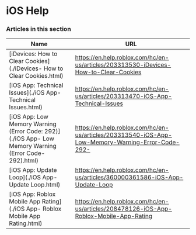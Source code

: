 # iOS Help  
### Articles in this section
Name|URL
-|-
[iDevices: How to Clear Cookies](./iDevices- How to Clear Cookies.html) |https://en.help.roblox.com/hc/en-us/articles/203313530-iDevices-How-to-Clear-Cookies
[iOS App: Technical Issues](./iOS App- Technical Issues.html) |https://en.help.roblox.com/hc/en-us/articles/203313470-iOS-App-Technical-Issues
[iOS App: Low Memory Warning (Error Code: 292)](./iOS App- Low Memory Warning (Error Code- 292).html) |https://en.help.roblox.com/hc/en-us/articles/203313540-iOS-App-Low-Memory-Warning-Error-Code-292-
[iOS App: Update Loop](./iOS App- Update Loop.html) |https://en.help.roblox.com/hc/en-us/articles/360000361586-iOS-App-Update-Loop
[iOS App: Roblox Mobile App Rating](./iOS App- Roblox Mobile App Rating.html) |https://en.help.roblox.com/hc/en-us/articles/208478126-iOS-App-Roblox-Mobile-App-Rating
